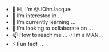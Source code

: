 - 👋 Hi, I’m @JOhnJacque
- 👀 I’m interested in ...
- 🌱 I’m currently learning ...
- 💞️ I’m looking to collaborate on ...
- 📫 How to reach me ...
 ♂️ Im a MAN...
- ⚡ Fun fact: ...

<!---
JOhnJacque/JOhnJacque is a ✨ special ✨ repository because its `README.md` (this file) appears on your GitHub profile.
You can click the Preview link to take a look at your changes.
--->
